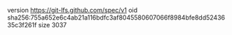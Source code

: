 version https://git-lfs.github.com/spec/v1
oid sha256:755a652e6c4ab21a116bdfc3af8045580607066f8984bfe8dd5243635c3f261f
size 3037
